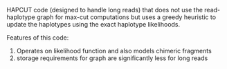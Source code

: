 
HAPCUT code (designed to handle long reads) that does not use the read-haplotype graph for max-cut computations but uses a greedy heuristic to update
the haplotypes using the exact haplotype likelihoods.

Features of this code:

1. Operates on likelihood function and also models chimeric fragments
2. storage requirements for graph are significantly less for long reads 
